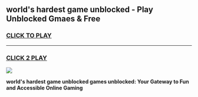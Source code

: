 
## world's hardest game unblocked - Play Unblocked Gmaes & Free
<h3>
<a href="https://premium.freeplayer.one?title=world's_hardest_game_unblocked&ref=19F">CLICK TO PLAY</a></h3>
<hr>

<h3>
<a href="https://premium.freeplayer.one?title=world's_hardest_game_unblocked&ref=19F">CLICK 2 PLAY</a>
  
</h3>

<a href="https://premium.freeplayer.one?title=world's_hardest_game_unblocked&ref=19F/"><img src="https://clearcache.store/games.png"></a>


**world's hardest game unblocked games unblocked: Your Gateway to Fun and Accessible Online Gaming**
